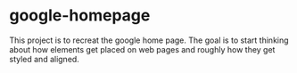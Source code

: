 # google-homepage

This project is to recreat the google home page. The goal is to start thinking about how elements get placed on web pages and roughly how they get styled and aligned.
